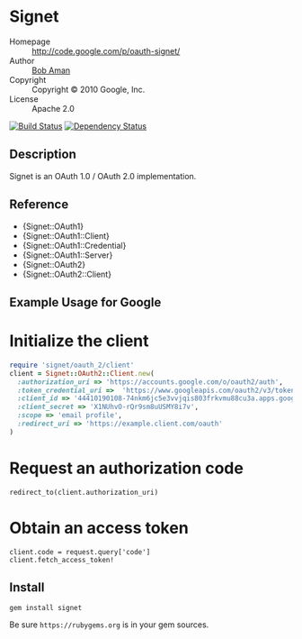 # Signet

<dl>
  <dt>Homepage</dt><dd><a href="http://code.google.com/p/oauth-signet/">http://code.google.com/p/oauth-signet/</a></dd>
  <dt>Author</dt><dd><a href="mailto:bobaman@google.com">Bob Aman</a></dd>
  <dt>Copyright</dt><dd>Copyright © 2010 Google, Inc.</dd>
  <dt>License</dt><dd>Apache 2.0</dd>
</dl>

[![Build Status](https://secure.travis-ci.org/google/signet.png)](http://travis-ci.org/google/signet)
[![Dependency Status](https://gemnasium.com/google/signet.png)](https://gemnasium.com/google/signet)

## Description

Signet is an OAuth 1.0 / OAuth 2.0 implementation.

## Reference

- {Signet::OAuth1}
- {Signet::OAuth1::Client}
- {Signet::OAuth1::Credential}
- {Signet::OAuth1::Server}
- {Signet::OAuth2}
- {Signet::OAuth2::Client}

## Example Usage for Google

# Initialize the client

``` ruby
require 'signet/oauth_2/client'
client = Signet::OAuth2::Client.new(
  :authorization_uri => 'https://accounts.google.com/o/oauth2/auth',
  :token_credential_uri =>  'https://www.googleapis.com/oauth2/v3/token',
  :client_id => '44410190108-74nkm6jc5e3vvjqis803frkvmu88cu3a.apps.googleusercontent.com',
  :client_secret => 'X1NUhvO-rQr9sm8uUSMY8i7v',
  :scope => 'email profile',
  :redirect_uri => 'https://example.client.com/oauth'
)
```

# Request an authorization code

```
redirect_to(client.authorization_uri)
```

# Obtain an access token

```
client.code = request.query['code']
client.fetch_access_token!
```

## Install

`gem install signet`

Be sure `https://rubygems.org` is in your gem sources.
